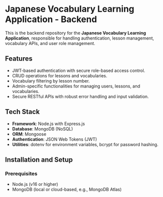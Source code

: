 # Japanese Vocabulary Learning Application - Backend

This is the backend repository for the **Japanese Vocabulary Learning Application**, responsible for handling authentication, lesson management, vocabulary APIs, and user role management.

## Features

- JWT-based authentication with secure role-based access control.
- CRUD operations for lessons and vocabularies.
- Vocabulary filtering by lesson number.
- Admin-specific functionalities for managing users, lessons, and vocabularies.
- Secure RESTful APIs with robust error handling and input validation.

## Tech Stack

- **Framework**: Node.js with Express.js
- **Database**: MongoDB (NoSQL)
- **ORM**: Mongoose
- **Authentication**: JSON Web Tokens (JWT)
- **Utilities**: dotenv for environment variables, bcrypt for password hashing.

## Installation and Setup

### Prerequisites
- Node.js (v16 or higher)
- MongoDB (local or cloud-based, e.g., MongoDB Atlas)
